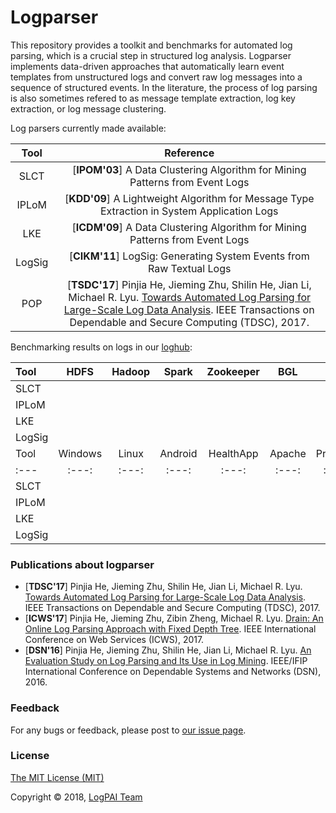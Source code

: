# Logparser
This repository provides a toolkit and benchmarks for automated log parsing, which is a crucial step in structured log analysis. Logparser implements data-driven approaches that automatically learn event templates from unstructured logs and convert raw log messages into a sequence of structured events. In the literature, the process of log parsing is also sometimes refered to as message template extraction, log key extraction, or log message clustering.

Log parsers currently made available:

| Tool | Reference |
| :---: | :---: |
| SLCT | [**IPOM'03**] A Data Clustering Algorithm for Mining Patterns from Event Logs |
| IPLoM | [**KDD'09**] A Lightweight Algorithm for Message Type Extraction in System Application Logs |
| LKE | [**ICDM'09**] A Data Clustering Algorithm for Mining Patterns from Event Logs |
| LogSig | [**CIKM'11**] LogSig: Generating System Events from Raw Textual Logs |
| POP | [**TSDC'17**] Pinjia He, Jieming Zhu, Shilin He, Jian Li, Michael R. Lyu. [Towards Automated Log Parsing for Large-Scale Log Data Analysis](http://jiemingzhu.github.io/pub/pjhe_tdsc2017.pdf). IEEE Transactions on Dependable and Secure Computing (TDSC), 2017. |

Benchmarking results on logs in our [loghub](https://github.com/logpai/loghub):

| Tool | HDFS | Hadoop | Spark | Zookeeper | BGL | HPC | Thunderbird | 
| :--- | :---: | :---: | :---: | :---: | :---: |  :---: | :---: | 
| SLCT |  |  | |  |  |   |  | 
| IPLoM | |  | |  |  |   |  | 
| LKE |  |  | |  |  |   |  | 
| LogSig |  |  | |  |  |   |  | 
| Tool | Windows | Linux | Android | HealthApp | Apache | Proxifier | OpenSSH | 
| :--- | :---: | :---: | :---: | :---: | :---: |  :---: | :---: |
| SLCT |  |  | |  |  |   |  | 
| IPLoM | |  | |  |  |   |  | 
| LKE |  |  | |  |  |   |  | 
| LogSig |  |  | |  |  |   |  | 


### Publications about logparser
+ [**TDSC'17**] Pinjia He, Jieming Zhu, Shilin He, Jian Li, Michael R. Lyu. [Towards Automated Log Parsing for Large-Scale Log Data Analysis](http://jiemingzhu.github.io/pub/pjhe_tdsc2017.pdf). IEEE Transactions on Dependable and Secure Computing (TDSC), 2017.
+ [**ICWS'17**] Pinjia He, Jieming Zhu, Zibin Zheng, Michael R. Lyu. [Drain: An Online Log Parsing Approach with Fixed Depth Tree](http://jiemingzhu.github.io/pub/pjhe_icws2017.pdf). IEEE International Conference on Web Services (ICWS), 2017.
+ [**DSN'16**] Pinjia He, Jieming Zhu, Shilin He, Jian Li, Michael R. Lyu. [An Evaluation Study on Log Parsing and Its Use in Log Mining](http://jiemingzhu.github.io/pub/pjhe_dsn2016.pdf). IEEE/IFIP International Conference on Dependable Systems and Networks (DSN), 2016.


### Feedback
For any bugs or feedback, please post to [our issue page](https://github.com/logpai/logparser/issues). 


### License
[The MIT License (MIT)](./LICENSE)

Copyright &copy; 2018, [LogPAI Team](https://github.com/orgs/logpai/people)


